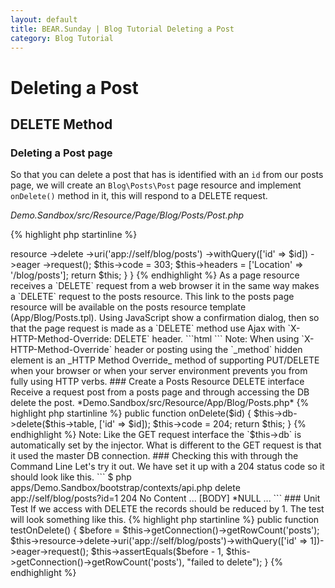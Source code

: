 ```yaml
---
layout: default
title: BEAR.Sunday | Blog Tutorial Deleting a Post
category: Blog Tutorial
---
```


# Deleting a Post

## DELETE Method 

### Deleting a Post page

So that you can delete a post that has is identified with an `id` from our posts page, we will create an `Blog\Posts\Post` page resource and implement `onDelete()` method in it, this will respond to a DELETE request.

*Demo.Sandbox/src/Resource/Page/Blog/Posts/Post.php*

{% highlight php startinline %}
<?php

namespace Demo\Sandbox\Resource\Page\Blog\Posts;

use BEAR\Resource\ResourceObject;
use BEAR\Sunday\Inject\ResourceInject;

class Post extends ResourceObject
{
    use ResourceInject;

    /**
     * @param int $id entry id
     */
    public function onDelete($id)
    {
        // delete
        $this->resource
            ->delete
            ->uri('app://self/blog/posts')
            ->withQuery(['id' => $id])
            ->eager
            ->request();

        $this->code = 303;
        $this->headers = ['Location' => '/blog/posts'];

        return $this;
    }
}
{% endhighlight %}

As a page resource receives a `DELETE` request from a web browser it in the same way makes a `DELETE` request to the posts resource.

This link to the posts page resource will be available on the posts resource template (App/Blog/Posts.tpl). Using JavaScript show a confirmation dialog, then so that the page request is made as a `DELETE` method use Ajax with `X-HTTP-Method-Override: DELETE` header.

```html
<script src="/assets/js/delete_post.js"></script>

<a title="Delete post" class="btn remove confirm" href="#"><span class="glyphicon glyphicon-trash" data-post-id="{$post.id}"></span></a>
```

Note: When using `X-HTTP-Method-Override` header or posting using the `_method` hidden element is an _HTTP Method Override_ method of supporting PUT/DELETE when your browser or when your server environment prevents you from fully using HTTP verbs.

### Create a Posts Resource DELETE interface 

Receive a request post from a posts page and through accessing the DB delete the post. 

*Demo.Sandbox/src/Resource/App/Blog/Posts.php*

{% highlight php startinline %}
    public function onDelete($id)
    {
        $this->db->delete($this->table, ['id' => $id]);
        $this->code = 204;

        return $this;
    }
{% endhighlight %}

Note: Like the GET request interface the `$this->db` is automatically set by the injector. What is different to the GET request is that it used the master DB connection.

### Checking this with through the Command Line

Let's try it out. We have set it up with a 204 status code so it should look like this.

```
$ php apps/Demo.Sandbox/bootstrap/contexts/api.php delete app://self/blog/posts?id=1

204 No Content
...
[BODY]
*NULL
...
```

### Unit Test 

If we access with DELETE the records should be reduced by 1. The test will look something like this.

{% highlight php startinline %}
    public function testOnDelete()
    {
        $before = $this->getConnection()->getRowCount('posts');
        $this->resource->delete->uri('app://self/blog/posts')->withQuery(['id' => 1])->eager->request();
        $this->assertEquals($before - 1, $this->getConnection()->getRowCount('posts'), "failed to delete");
    }
{% endhighlight %}
